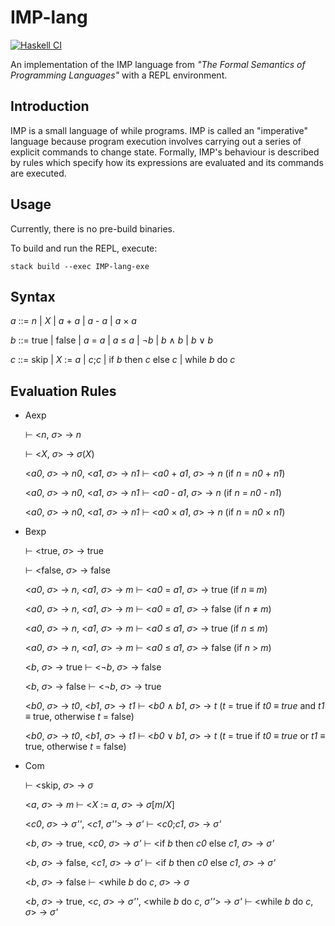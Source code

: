 # IMP-lang

[![Haskell CI](https://github.com/AustinZhu/IMP-lang/actions/workflows/haskell.yml/badge.svg)](https://github.com/AustinZhu/IMP-lang/actions/workflows/haskell.yml)

An implementation of the IMP language from *"The Formal Semantics of Programming Languages"* with a REPL environment.

## Introduction

IMP is a small language of while programs.
IMP is called an "imperative" language because program execution involves carrying out a series of explicit commands to change state.
Formally, IMP's behaviour is described by rules which specify how its expressions are evaluated and its commands are executed.

## Usage

Currently, there is no pre-build binaries.

To build and run the REPL, execute:

`stack build --exec IMP-lang-exe`

## Syntax

*a* ::= *n*
    | *X*
    | *a* + *a*
    | *a* - *a*
    | *a* × *a*
  
*b* ::= true
    | false
    | *a* = *a*
    | *a* ≤ *a*
    | ¬*b*
    | *b* ∧ *b*
    | *b* ∨ *b*


*c* ::= skip
    | *X* := *a*
    | *c*;*c*
    | if *b* then *c* else *c*
    | while *b* do *c*

## Evaluation Rules

- Aexp

  ⊢ <*n*, *σ*> → *n*
  
  ⊢ <*X*, *σ*> → *σ*(*X*)

  <*a0*, *σ*> → *n0*, <*a1*, *σ*> → *n1* ⊢ <*a0* + *a1*, *σ*> → *n* (if *n* = *n0* + *n1*)

  <*a0*, *σ*> → *n0*, <*a1*, *σ*> → *n1* ⊢ <*a0* - *a1*, *σ*> → *n* (if *n* = *n0* - *n1*)

  <*a0*, *σ*> → *n0*, <*a1*, *σ*> → *n1* ⊢ <*a0* × *a1*, *σ*> → *n* (if *n* = *n0* × *n1*)

- Bexp

  ⊢ <true, *σ*> → true
  
  ⊢ <false, *σ*> → false
  
  <*a0*, *σ*> → *n*, <*a1*, *σ*> → *m* ⊢ <*a0* = *a1*, *σ*> → true (if *n* ≡ *m*)
  
  <*a0*, *σ*> → *n*, <*a1*, *σ*> → *m* ⊢ <*a0* = *a1*, *σ*> → false (if *n* ≠ *m*)
  
  <*a0*, *σ*> → *n*, <*a1*, *σ*> → *m* ⊢ <*a0* ≤ *a1*, *σ*> → true (if *n* ≤ *m*)
  
  <*a0*, *σ*> → *n*, <*a1*, *σ*> → *m* ⊢ <*a0* ≤ *a1*, *σ*> → false (if *n* > *m*)
  
  <*b*, *σ*> → true ⊢ <¬*b*, *σ*> → false
  
  <*b*, *σ*> → false ⊢ <¬*b*, *σ*> → true
  
  <*b0*, *σ*> → *t0*, <*b1*, *σ*> → *t1* ⊢ <*b0* ∧ *b1*, *σ*> → *t* (*t* = true if *t0* ≡ *true* and *t1* ≡ true, otherwise *t* = false)
  
  <*b0*, *σ*> → *t0*, <*b1*, *σ*> → *t1* ⊢ <*b0* ∨ *b1*, *σ*> → *t* (*t* = true if *t0* ≡ *true* or *t1* ≡ true, otherwise *t* = false)
  
- Com
  
  ⊢ <skip, *σ*> → *σ*
  
  <*a*, *σ*> → *m* ⊢ <*X* := *a*, *σ*> → *σ*\[*m*/*X*\]
  
  <*c0*, *σ*> → *σ''*, <*c1*, *σ''*> → *σ'* ⊢ <*c0*;*c1*, *σ*> → *σ'*
  
  <*b*, *σ*> → true, <*c0*, *σ*> → *σ'* ⊢ <if *b* then *c0* else *c1*, *σ*> → *σ'*
  
  <*b*, *σ*> → false, <*c1*, *σ*> → *σ'* ⊢ <if *b* then *c0* else *c1*, *σ*> → *σ'*
  
  <*b*, *σ*> → false ⊢ <while *b* do *c*, *σ*> → *σ*
  
  <*b*, *σ*> → true, <*c*, *σ*> → *σ''*, <while *b* do *c*, *σ''*> → *σ'* ⊢ <while *b* do *c*, *σ*> → *σ'*
